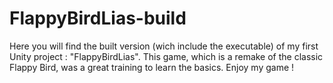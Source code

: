 # FlappyBirdLias-build
Here you will find the built version (wich include the executable) of my first Unity project : "FlappyBirdLias". This game, which is a remake of the classic Flappy Bird, was a great training to learn the basics. Enjoy my game !

